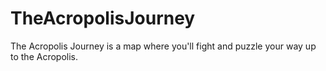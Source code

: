 # TheAcropolisJourney
The Acropolis Journey is a map where you'll fight and puzzle your way up to the Acropolis.

